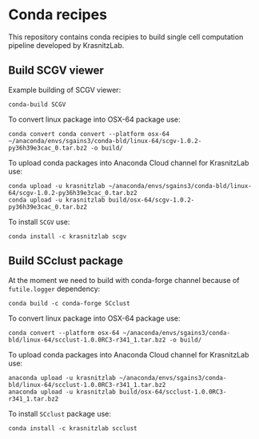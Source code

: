 # Conda recipes 

This repository contains conda recipies to build single cell computation
pipeline developed by KrasnitzLab.


## Build SCGV viewer

Example  building of SCGV viewer:

```
conda-build SCGV
```

To convert linux package into OSX-64 package use:
```
conda convert conda convert --platform osx-64 ~/anaconda/envs/sgains3/conda-bld/linux-64/scgv-1.0.2-py36h39e3cac_0.tar.bz2 -o build/ 
```

To upload conda packages into Anaconda Cloud channel for KrasnitzLab use:

```
conda upload -u krasnitzlab ~/anaconda/envs/sgains3/conda-bld/linux-64/scgv-1.0.2-py36h39e3cac_0.tar.bz2
conda upload -u krasnitzlab build/osx-64/scgv-1.0.2-py36h39e3cac_0.tar.bz2
```

To install `SCGV` use:

```
conda install -c krasnitzlab scgv
```


## Build SCclust package


At the moment we need to build with conda-forge channel because of
`futile.logger` dependency:

```
conda build -c conda-forge SCclust
```


To convert linux package into OSX-64 package use:
```
conda convert --platform osx-64 ~/anaconda/envs/sgains3/conda-bld/linux-64/scclust-1.0.0RC3-r341_1.tar.bz2 -o build/ 
```

To upload conda packages into Anaconda Cloud channel for KrasnitzLab use:

```
anaconda upload -u krasnitzlab ~/anaconda/envs/sgains3/conda-bld/linux-64/scclust-1.0.0RC3-r341_1.tar.bz2
anaconda upload -u krasnitzlab build/osx-64/scclust-1.0.0RC3-r341_1.tar.bz2
```

To install `SCclust` package use:

```
conda install -c krasnitzlab scclust
```

